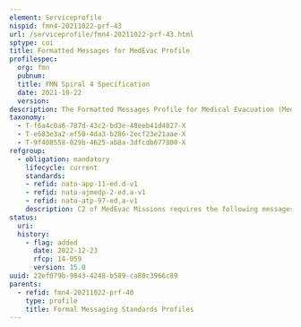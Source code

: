 ```yaml
---
element: Serviceprofile
nispid: fmn4-20211022-prf-43
url: /serviceprofile/fmn4-20211022-prf-43.html
sptype: coi
title: Formatted Messages for MedEvac Profile
profilespec:
  org: fmn
  pubnum: 
  title: FMN Spiral 4 Specification
  date: 2021-10-22
  version: 
description: The Formatted Messages Profile for Medical Evacuation (MedEvac) provides standard for formatted messages that are typically used for C2 of Medical Evacuation missions. These formatted messages may be used as payload/attachment in combination with various transport mechanisms such as informal messaging (e-mail), text collaboration (chat) or in standardized voice procedures.
taxonomy:
  - T-f6a4c0a6-787d-43c2-bd3e-48eeb41d4827-X
  - T-e683e3a2-ef50-4da3-b286-2ecf23e21aae-X
  - T-9f408558-029b-4625-ab8a-3dfcdb677800-X
refgroup:
  - obligation: mandatory
    lifecycle: current
    standards: 
    - refid: nato-app-11-ed.d-v1
    - refid: nato-ajmedp-2-ed.a-v1
    - refid: nato-atp-97-ed.a-v1
    description: C2 of MedEvac Missions requires the following messages  Situational Awareness Incident Report (INCREP – A078)Incident Spot Report (INCSPOTREP – J006)Troops in Contact SALTA Format (SALTATIC A073)Requests Medical Evacuation Request (MEDEVAC – A012)Mechanism Injury Symptoms Treatment (MIST‐AT, supplement to A012)Diving Accident (DIVEACC – N019)Evacuation Request (EVACREQ – N096)
status:
  uri: 
  history: 
    - flag: added
      date: 2022-12-23
      rfcp: 14-059
      version: 15.0
uuid: 22ef079b-9843-4248-b589-ca80c3966c89
parents:
  - refid: fmn4-20211022-prf-40
    type: profile
    title: Formal Messaging Standards Profiles
---
```

